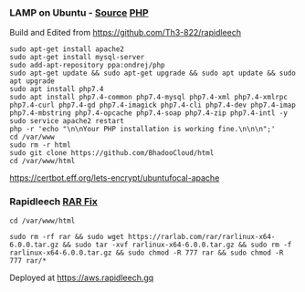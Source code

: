 ### LAMP on Ubuntu - [Source](https://web.archive.org/web/20180323030918/https://howtoubuntu.org/how-to-install-lamp-on-ubuntu) [PHP](https://web.archive.org/web/20200923164429/https://www.cloudbooklet.com/upgrade-php-version-to-php-7-4-on-ubuntu/)

Build and Edited from https://github.com/Th3-822/rapidleech

````
sudo apt-get install apache2
sudo apt-get install mysql-server
sudo add-apt-repository ppa:ondrej/php
sudo apt-get update && sudo apt-get upgrade && sudo apt update && sudo apt upgrade
sudo apt install php7.4
sudo apt install php7.4-common php7.4-mysql php7.4-xml php7.4-xmlrpc php7.4-curl php7.4-gd php7.4-imagick php7.4-cli php7.4-dev php7.4-imap php7.4-mbstring php7.4-opcache php7.4-soap php7.4-zip php7.4-intl -y
sudo service apache2 restart
php -r 'echo "\n\nYour PHP installation is working fine.\n\n\n";'
cd /var/www
sudo rm -r html
sudo git clone https://github.com/BhadooCloud/html
cd /var/www/html
````

https://certbot.eff.org/lets-encrypt/ubuntufocal-apache

### Rapidleech [RAR Fix](https://web.archive.org/web/20201011110252/https://github.com/Th3-822/rapidleech/issues/71)

````
cd /var/www/html
````

````
sudo rm -rf rar && sudo wget https://rarlab.com/rar/rarlinux-x64-6.0.0.tar.gz && sudo tar -xvf rarlinux-x64-6.0.0.tar.gz && sudo rm -f rarlinux-x64-6.0.0.tar.gz && sudo chmod -R 777 rar && sudo chmod -R 777 rar/*
````

Deployed at https://aws.rapidleech.gq
